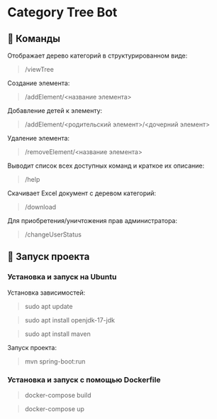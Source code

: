 
# Category Tree Bot


## 🎈 Команды 

Отображает дерево категорий в структурированном виде:

> /viewTree


Создание элемента:

> /addElement/<название элемента>

Добавление детей к элементу:

> /addElement/<родительский элемент>/<дочерний элемент>

Удаление элемента:

> /removeElement/<название элемента>

Выводит список всех доступных команд и краткое их описание:

> /help

Скачивает Excel документ с деревом категорий:

> /download

Для приобретения/уничтожения прав администратора:

> /changeUserStatus

## 🏁 Запуск проекта 


### Установка и запуск на Ubuntu

Установка зависимостей:

> sudo apt update

> sudo apt install openjdk-17-jdk

> sudo apt install maven

Запуск проекта:

> mvn spring-boot:run

### Установка и запуск с помощью Dockerfile

> docker-compose build

> docker-compose up